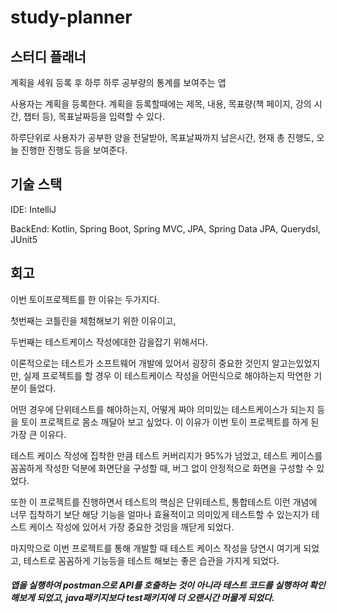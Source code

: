 # study-planner
## 스터디 플래너
계획을 세워 등록 후 하루 하루 공부량의 통계를 보여주는 앱

사용자는 계획을 등록한다. 계획을 등록할때에는 제목, 내용, 목표량(책 페이지, 강의 시간, 챕터 등), 목표날짜등을 입력할 수 있다.

하루단위로 사용자가 공부한 양을 전달받아, 목표날짜까지 남은시간, 현재 총 진행도, 오늘 진행한 진행도 등을 보여준다.

## 기술 스택
IDE: IntelliJ

BackEnd: Kotlin, Spring Boot, Spring MVC, JPA, Spring Data JPA, Querydsl, JUnit5

## 회고
이번 토이프로젝트를 한 이유는 두가지다.

첫번째는 코틀린을 체험해보기 위한 이유이고,

두번째는 테스트케이스 작성에대한 감을잡기 위해서다.

이론적으로는 테스트가 소프트웨어 개발에 있어서 굉장히 중요한 것인지 알고는있었지만, 실제 프로젝트를 할 경우 이 테스트케이스 작성을 어떤식으로 해야하는지 막연한 기분이 들었다.

어떤 경우에 단위테스트를 해야하는지, 어떻게 짜야 의미있는 테스트케이스가 되는지 등을 토이 프로젝트로 몸소 깨달아 보고 싶었다. 이 이유가 이번 토이 프로젝트를 하게 된 가장 큰 이유다.

테스트 케이스 작성에 집착한 만큼 테스트 커버리지가 95%가 넘었고, 테스트 케이스를 꼼꼼하게 작성한 덕분에 화면단을 구성할 때, 버그 없이 안정적으로 화면을 구성할 수 있었다.

또한 이 프로젝트를 진행하면서 테스트의 핵심은 단위테스트, 통합테스트 이런 개념에 너무 집착하기 보단 해당 기능을 얼마나 효율적이고 의미있게 테스트할 수 있는지가 테스트 케이스 작성에 있어서 가장 중요한 것임을 깨닫게 되었다.

마지막으로 이번 프로젝트를 통해 개발할 때 테스트 케이스 작성을 당연시 여기게 되었고, 테스트로 꼼꼼하게 기능등을 테스트 해보는 좋은 습관을 가지게 되었다.

#### _앱을 실행하여 postman으로 API를 호출하는 것이 아니라 테스트 코드를 실행하여 확인해보게 되었고, java패키지보다 test패키지에 더 오랜시간 머물게 되었다._

